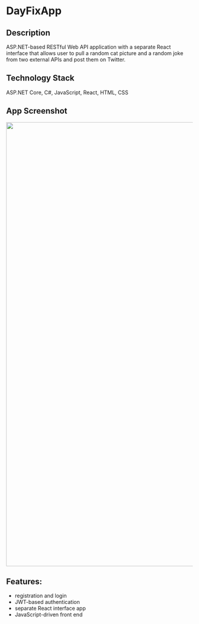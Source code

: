 # DayFixApp

## Description
ASP.NET-based RESTful Web API application with a separate React interface that allows user to pull a random cat picture and a random joke from two external APIs and post them on Twitter.

## Technology Stack
ASP.NET Core, C#, JavaScript, React, HTML, CSS

## App Screenshot
<img src="https://imgur.com/kYEWkAT.gif" width="1200">

## Features: 
- registration and login
- JWT-based authentication
- separate React interface app
- JavaScript-driven front end

